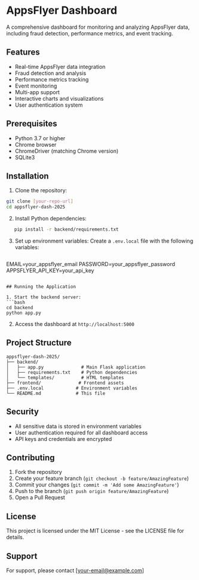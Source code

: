# AppsFlyer Dashboard

A comprehensive dashboard for monitoring and analyzing AppsFlyer data, including fraud detection, performance metrics, and event tracking.

## Features

- Real-time AppsFlyer data integration
- Fraud detection and analysis
- Performance metrics tracking
- Event monitoring
- Multi-app support
- Interactive charts and visualizations
- User authentication system

## Prerequisites

- Python 3.7 or higher
- Chrome browser
- ChromeDriver (matching Chrome version)
- SQLite3

## Installation

1. Clone the repository:
```bash
git clone [your-repo-url]
cd appsflyer-dash-2025
```

2. Install Python dependencies:
```bash
   pip install -r backend/requirements.txt
   ```

3. Set up environment variables:
Create a `.env.local` file with the following variables:
   ```
EMAIL=your_appsflyer_email
PASSWORD=your_appsflyer_password
APPSFLYER_API_KEY=your_api_key
```

## Running the Application

1. Start the backend server:
```bash
cd backend
python app.py
   ```

2. Access the dashboard at `http://localhost:5000`

## Project Structure

```
appsflyer-dash-2025/
├── backend/
│   ├── app.py              # Main Flask application
│   ├── requirements.txt    # Python dependencies
│   └── templates/          # HTML templates
├── frontend/              # Frontend assets
├── .env.local            # Environment variables
└── README.md             # This file
```

## Security

- All sensitive data is stored in environment variables
- User authentication required for all dashboard access
- API keys and credentials are encrypted

## Contributing

1. Fork the repository
2. Create your feature branch (`git checkout -b feature/AmazingFeature`)
3. Commit your changes (`git commit -m 'Add some AmazingFeature'`)
4. Push to the branch (`git push origin feature/AmazingFeature`)
5. Open a Pull Request

## License

This project is licensed under the MIT License - see the LICENSE file for details.

## Support

For support, please contact [your-email@example.com]
